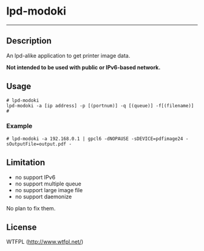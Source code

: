 # lpd-modoki

---
## Description

An lpd-alike application to get printer image data.

**Not intended to be used with public or IPv6-based network.**


## Usage

```
# lpd-modoki
lpd-modoki -a [ip address] -p [(portnum)] -q [(queue)] -f[(filename)]
#
```

### Example

```
# lpd-modoki -a 192.168.0.1 | gpcl6 -dNOPAUSE -sDEVICE=pdfimage24 -sOutputFile=output.pdf -
```

## Limitation

- no support IPv6
- no support multiple queue
- no support large image file
- no support daemonize

No plan to fix them.

## License

WTFPL (http://www.wtfpl.net/)
